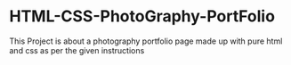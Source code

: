 # HTML-CSS-PhotoGraphy-PortFolio
This Project is about a photography portfolio page made up with pure html and css as per the given instructions
